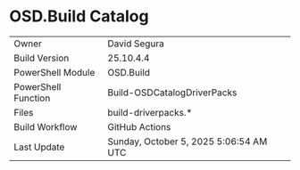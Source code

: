 ﻿# OSD.Build Catalog

| | |
|-|-|
| Owner | David Segura |
| Build Version | 25.10.4.4 |
| PowerShell Module | OSD.Build |
| PowerShell Function | Build-OSDCatalogDriverPacks |
| Files | build-driverpacks.* |
| Build Workflow | GitHub Actions |
| Last Update | Sunday, October 5, 2025 5:06:54 AM UTC |
